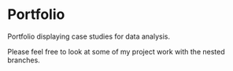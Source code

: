 # Portfolio
Portfolio displaying case studies for data analysis.

Please feel free to look at some of my project work with the nested branches.
